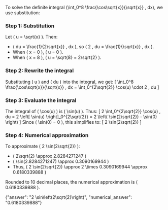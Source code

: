 

To solve the definite integral \(\int_0^8 \frac{\cos\sqrt{x}}{\sqrt{x}} \, dx\), we use substitution:

### Step 1: Substitution
Let \( u = \sqrt{x} \). Then:
- \( du = \frac{1}{2\sqrt{x}} \, dx \), so \( 2 \, du = \frac{1}{\sqrt{x}} \, dx \).
- When \( x = 0 \), \( u = 0 \).
- When \( x = 8 \), \( u = \sqrt{8} = 2\sqrt{2} \).

### Step 2: Rewrite the integral
Substituting \( u \) and \( du \) into the integral, we get:
\[
\int_0^8 \frac{\cos\sqrt{x}}{\sqrt{x}} \, dx = \int_0^{2\sqrt{2}} \cos(u) \cdot 2 \, du
\]

### Step 3: Evaluate the integral
The integral of \( \cos(u) \) is \( \sin(u) \). Thus:
\[
2 \int_0^{2\sqrt{2}} \cos(u) \, du = 2 \left[ \sin(u) \right]_0^{2\sqrt{2}} = 2 \left( \sin(2\sqrt{2}) - \sin(0) \right)
\]
Since \( \sin(0) = 0 \), this simplifies to:
\[
2 \sin(2\sqrt{2})
\]

### Step 4: Numerical approximation
To approximate \( 2 \sin(2\sqrt{2}) \):
- \( 2\sqrt{2} \approx 2.8284271247 \)
- \( \sin(2.8284271247) \approx 0.3090169944 \)
- Thus, \( 2 \sin(2\sqrt{2}) \approx 2 \times 0.3090169944 \approx 0.6180339888 \)

Rounded to 10 decimal places, the numerical approximation is \( 0.6180339888 \).

{"answer": "2 \sin\left(2\sqrt{2}\right)", "numerical_answer": "0.6180339888"}